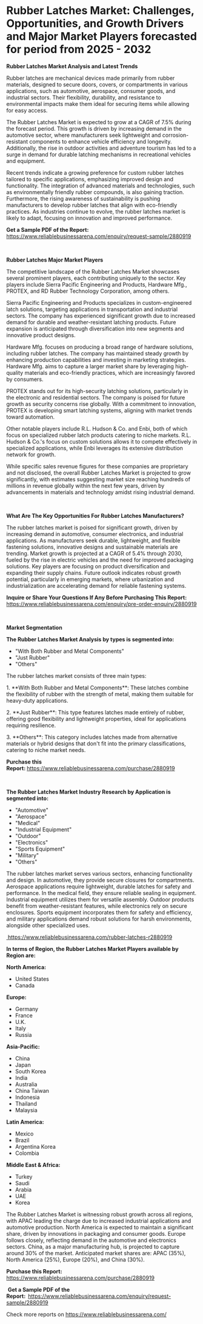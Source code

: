 <p><h1>Rubber Latches Market: Challenges, Opportunities, and Growth Drivers and Major Market Players forecasted for period from 2025 - 2032</h1></p><p><strong>Rubber Latches Market Analysis and Latest Trends</strong></p>
<p><p>Rubber latches are mechanical devices made primarily from rubber materials, designed to secure doors, covers, or compartments in various applications, such as automotive, aerospace, consumer goods, and industrial sectors. Their flexibility, durability, and resistance to environmental impacts make them ideal for securing items while allowing for easy access.</p><p>The Rubber Latches Market is expected to grow at a CAGR of 7.5% during the forecast period. This growth is driven by increasing demand in the automotive sector, where manufacturers seek lightweight and corrosion-resistant components to enhance vehicle efficiency and longevity. Additionally, the rise in outdoor activities and adventure tourism has led to a surge in demand for durable latching mechanisms in recreational vehicles and equipment.</p><p>Recent trends indicate a growing preference for custom rubber latches tailored to specific applications, emphasizing improved design and functionality. The integration of advanced materials and technologies, such as environmentally friendly rubber compounds, is also gaining traction. Furthermore, the rising awareness of sustainability is pushing manufacturers to develop rubber latches that align with eco-friendly practices. As industries continue to evolve, the rubber latches market is likely to adapt, focusing on innovation and improved performance.</p></p>
<p><strong>Get a Sample PDF of the Report:&nbsp;</strong> <a href="https://www.reliablebusinessarena.com/enquiry/request-sample/2880919?utm_campaign=2632&utm_medium=2&utm_source=Github&utm_content=ia&utm_term=12032025&utm_id=rubber-latches">https://www.reliablebusinessarena.com/enquiry/request-sample/2880919</a></p>
<p>&nbsp;</p>
<p><strong>Rubber Latches Major Market Players</strong></p>
<p><p>The competitive landscape of the Rubber Latches Market showcases several prominent players, each contributing uniquely to the sector. Key players include Sierra Pacific Engineering and Products, Hardware Mfg., PROTEX, and RD Rubber Technology Corporation, among others.</p><p>Sierra Pacific Engineering and Products specializes in custom-engineered latch solutions, targeting applications in transportation and industrial sectors. The company has experienced significant growth due to increased demand for durable and weather-resistant latching products. Future expansion is anticipated through diversification into new segments and innovative product designs.</p><p>Hardware Mfg. focuses on producing a broad range of hardware solutions, including rubber latches. The company has maintained steady growth by enhancing production capabilities and investing in marketing strategies. Hardware Mfg. aims to capture a larger market share by leveraging high-quality materials and eco-friendly practices, which are increasingly favored by consumers.</p><p>PROTEX stands out for its high-security latching solutions, particularly in the electronic and residential sectors. The company is poised for future growth as security concerns rise globally. With a commitment to innovation, PROTEX is developing smart latching systems, aligning with market trends toward automation.</p><p>Other notable players include R.L. Hudson & Co. and Enbi, both of which focus on specialized rubber latch products catering to niche markets. R.L. Hudson & Co.'s focus on custom solutions allows it to compete effectively in specialized applications, while Enbi leverages its extensive distribution network for growth.</p><p>While specific sales revenue figures for these companies are proprietary and not disclosed, the overall Rubber Latches Market is projected to grow significantly, with estimates suggesting market size reaching hundreds of millions in revenue globally within the next few years, driven by advancements in materials and technology amidst rising industrial demand.</p></p>
<p>&nbsp;</p>
<p><strong>What Are The Key Opportunities For Rubber Latches Manufacturers?</strong></p>
<p><p>The rubber latches market is poised for significant growth, driven by increasing demand in automotive, consumer electronics, and industrial applications. As manufacturers seek durable, lightweight, and flexible fastening solutions, innovative designs and sustainable materials are trending. Market growth is projected at a CAGR of 5.4% through 2030, fueled by the rise in electric vehicles and the need for improved packaging solutions. Key players are focusing on product diversification and expanding their supply chains. Future outlook indicates robust growth potential, particularly in emerging markets, where urbanization and industrialization are accelerating demand for reliable fastening systems.</p></p>
<p><strong>Inquire or Share Your Questions If Any Before Purchasing This Report:</strong> <a href="https://www.reliablebusinessarena.com/enquiry/pre-order-enquiry/2880919?utm_campaign=2632&utm_medium=2&utm_source=Github&utm_content=ia&utm_term=12032025&utm_id=rubber-latches">https://www.reliablebusinessarena.com/enquiry/pre-order-enquiry/2880919</a></p>
<p>&nbsp;</p>
<p><strong>Market Segmentation</strong></p>
<p><strong>The Rubber Latches Market Analysis by types is segmented into:</strong></p>
<p><ul><li>"With Both Rubber and Metal Components"</li><li>"Just Rubber"</li><li>"Others"</li></ul></p>
<p><p>The rubber latches market consists of three main types: </p><p>1. **With Both Rubber and Metal Components**: These latches combine the flexibility of rubber with the strength of metal, making them suitable for heavy-duty applications.</p><p>2. **Just Rubber**: This type features latches made entirely of rubber, offering good flexibility and lightweight properties, ideal for applications requiring resilience.</p><p>3. **Others**: This category includes latches made from alternative materials or hybrid designs that don't fit into the primary classifications, catering to niche market needs.</p></p>
<p><strong>Purchase this Report:&nbsp;</strong><a href="https://www.reliablebusinessarena.com/purchase/2880919?utm_campaign=2632&utm_medium=2&utm_source=Github&utm_content=ia&utm_term=12032025&utm_id=rubber-latches">https://www.reliablebusinessarena.com/purchase/2880919</a></p>
<p>&nbsp;</p>
<p><strong>The Rubber Latches Market Industry Research by Application is segmented into:</strong></p>
<p><ul><li>"Automotive"</li><li>"Aerospace"</li><li>"Medical"</li><li>"Industrial Equipment"</li><li>"Outdoor"</li><li>"Electronics"</li><li>"Sports Equipment"</li><li>"Military"</li><li>"Others"</li></ul></p>
<p><p>The rubber latches market serves various sectors, enhancing functionality and design. In automotive, they provide secure closures for compartments. Aerospace applications require lightweight, durable latches for safety and performance. In the medical field, they ensure reliable sealing in equipment. Industrial equipment utilizes them for versatile assembly. Outdoor products benefit from weather-resistant features, while electronics rely on secure enclosures. Sports equipment incorporates them for safety and efficiency, and military applications demand robust solutions for harsh environments, alongside other specialized uses.</p></p>
<p><a href="https://www.reliablebusinessarena.com/rubber-latches-r2880919?utm_campaign=2632&utm_medium=2&utm_source=Github&utm_content=ia&utm_term=12032025&utm_id=rubber-latches">&nbsp;https://www.reliablebusinessarena.com/rubber-latches-r2880919</a></p>
<p><strong>In terms of Region, the Rubber Latches Market Players available by Region are:</strong></p>
<p>
    <p> <strong> North America: </strong>
        <ul>
            <li>United States</li>
            <li>Canada</li>
        </ul>
        </p> 
    <p> <strong> Europe: </strong>
        <ul>
            <li>Germany</li>
            <li>France</li>
            <li>U.K.</li>
            <li>Italy</li>
            <li>Russia</li>
        </ul>
        </p> 
    <p> <strong> Asia-Pacific: </strong>
        <ul>
            <li>China</li>
            <li>Japan</li>
            <li>South Korea</li>
            <li>India</li>
            <li>Australia</li>
            <li>China Taiwan</li>
            <li>Indonesia</li>
            <li>Thailand</li>
            <li>Malaysia</li>
        </ul>
        </p> 
    <p> <strong> Latin America: </strong>
        <ul>
            <li>Mexico</li>
            <li>Brazil</li>
            <li>Argentina Korea</li>
            <li>Colombia</li>
        </ul>
        </p> 
    <p> <strong> Middle East & Africa: </strong>
        <ul>
            <li>Turkey</li>
            <li>Saudi</li>
            <li>Arabia</li>
            <li>UAE</li>
            <li>Korea</li>
        </ul>
    </p>
    </p>
<p><p>The Rubber Latches Market is witnessing robust growth across all regions, with APAC leading the charge due to increased industrial applications and automotive production. North America is expected to maintain a significant share, driven by innovations in packaging and consumer goods. Europe follows closely, reflecting demand in the automotive and electronics sectors. China, as a major manufacturing hub, is projected to capture around 30% of the market. Anticipated market shares are: APAC (35%), North America (25%), Europe (20%), and China (30%).</p></p>
<p><strong>Purchase this Report: </strong><a href="https://www.reliablebusinessarena.com/purchase/2880919?utm_campaign=2632&utm_medium=2&utm_source=Github&utm_content=ia&utm_term=12032025&utm_id=rubber-latches">https://www.reliablebusinessarena.com/purchase/2880919</a></p>
<p>&nbsp;<strong>Get a Sample PDF of the Report:&nbsp;&nbsp;</strong><a href="https://www.reliablebusinessarena.com/enquiry/request-sample/2880919?utm_campaign=2632&utm_medium=2&utm_source=Github&utm_content=ia&utm_term=12032025&utm_id=rubber-latches">https://www.reliablebusinessarena.com/enquiry/request-sample/2880919</a></p>
<p><strong></strong></p>
<p>Check more reports on <a href="https://www.reliablebusinessarena.com/?utm_campaign=2632&utm_medium=2&utm_source=Github&utm_content=ia&utm_term=12032025&utm_id=rubber-latches">https://www.reliablebusinessarena.com/</a></p>